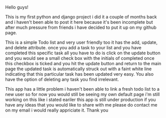 Hello guys!

This is my first python and django project i did it a couple of months back and i haven't been able to post it here because it's been incomplete but after much pressure from friends i have decided to put it up on my github page.

This is a simple Todo list and very user friendly too it has the add, update, and delete attribute. once you add a task to your list and you have completed this specific task all you have to do is click on the update button and you would see a small check box with the initials of completed once this checkbox is ticked and you hit the update button and return to the main page
 the updated task is automatically struck out with a faint white line indicating that this particular task has been updated very easy.
 You also have the option of deleting any task you find irrelevant.

This app has a little problem i haven't been able to link a fresh todo list to a new user so for now you would still be seeing my own default page i'm still working on this like i stated eariler this app is still under production if you have any ideas that you would like to share with me please do contact me on my email i would really appriciate it. Thank you  